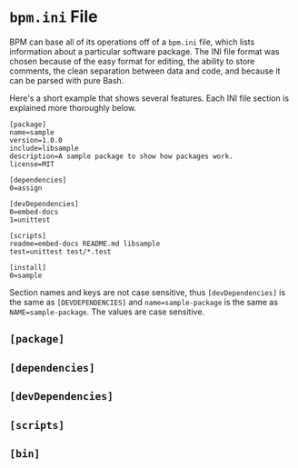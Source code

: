 `bpm.ini` File
==============

BPM can base all of its operations off of a `bpm.ini` file, which lists information about a particular software package. The INI file format was chosen because of the easy format for editing, the ability to store comments, the clean separation between data and code, and because it can be parsed with pure Bash.

Here's a short example that shows several features. Each INI file section is explained more thoroughly below.

    [package]
    name=sample
    version=1.0.0
    include=libsample
    description=A sample package to show how packages work.
    license=MIT

    [dependencies]
    0=assign

    [devDependencies]
    0=embed-docs
    1=unittest

    [scripts]
    readme=embed-docs README.md libsample
    test=unittest test/*.test

    [install]
    0=sample

Section names and keys are not case sensitive, thus `[devDependencies]` is the same as `[DEVDEPENDENCIES]` and `name=sample-package` is the same as `NAME=sample-package`. The values are case sensitive.


`[package]`
-----------


`[dependencies]`
----------------


`[devDependencies]`
-------------------


`[scripts]`
-----------


`[bin]`
-------

